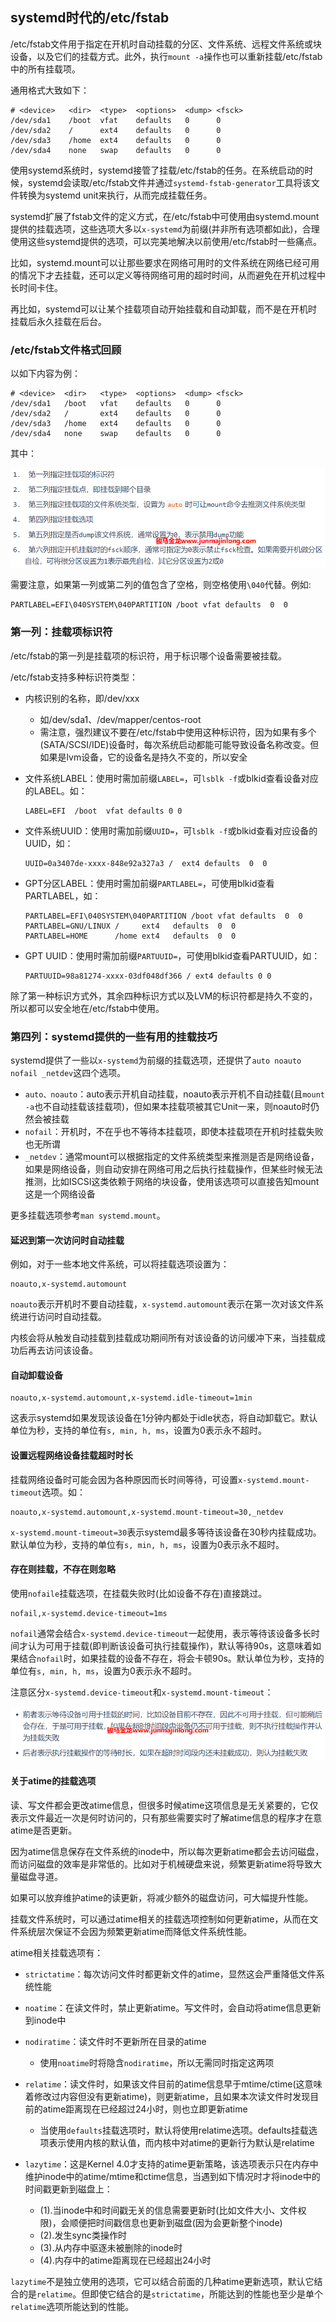 ## systemd时代的/etc/fstab

/etc/fstab文件用于指定在开机时自动挂载的分区、文件系统、远程文件系统或块设备，以及它们的挂载方式。此外，执行`mount -a`操作也可以重新挂载/etc/fstab中的所有挂载项。

通用格式大致如下：

```
# <device>   <dir>  <type>  <options>  <dump> <fsck>
/dev/sda1    /boot  vfat    defaults   0      0
/dev/sda2    /      ext4    defaults   0      0
/dev/sda3    /home  ext4    defaults   0      0
/dev/sda4    none   swap    defaults   0      0
```

使用systemd系统时，systemd接管了挂载/etc/fstab的任务。在系统启动的时候，systemd会读取/etc/fstab文件并通过`systemd-fstab-generator`工具将该文件转换为systemd unit来执行，从而完成挂载任务。

systemd扩展了fstab文件的定义方式，在/etc/fstab中可使用由systemd.mount提供的挂载选项，这些选项大多以`x-systemd`为前缀(并非所有选项都如此)，合理使用这些systemd提供的选项，可以完美地解决以前使用/etc/fstab时一些痛点。

比如，systemd.mount可以让那些要求在网络可用时的文件系统在网络已经可用的情况下才去挂载，还可以定义等待网络可用的超时时间，从而避免在开机过程中长时间卡住。

再比如，systemd可以让某个挂载项自动开始挂载和自动卸载，而不是在开机时挂载后永久挂载在后台。

### /etc/fstab文件格式回顾

以如下内容为例：

```
# <device>  <dir>   <type>  <options>  <dump> <fsck>
/dev/sda1   /boot   vfat    defaults   0      0
/dev/sda2   /       ext4    defaults   0      0
/dev/sda3   /home   ext4    defaults   0      0
/dev/sda4   none    swap    defaults   0      0
```

其中：  

![](./imgs/1593769646410.png)

需要注意，如果第一列或第二列的值包含了空格，则空格使用`\040`代替。例如:

```
PARTLABEL=EFI\040SYSTEM\040PARTITION /boot vfat defaults  0  0
```

### 第一列：挂载项标识符

/etc/fstab的第一列是挂载项的标识符，用于标识哪个设备需要被挂载。

/etc/fstab支持多种标识符类型：  

- 内核识别的名称，即/dev/xxx
  - 如/dev/sda1、/dev/mapper/centos-root  
  - 需注意，强烈建议不要在/etc/fstab中使用这种标识符，因为如果有多个(SATA/SCSI/IDE)设备时，每次系统启动都能可能导致设备名称改变。但如果是lvm设备，它的设备名是持久不变的，所以安全  

- 文件系统LABEL：使用时需加前缀`LABEL=`，可`lsblk -f`或blkid查看设备对应的LABEL。如：  

  ```
  LABEL=EFI  /boot  vfat defaults 0 0
  ```

- 文件系统UUID：使用时需加前缀`UUID=`，可`lsblk -f`或blkid查看对应设备的UUID，如：

  ```
  UUID=0a3407de-xxxx-848e92a327a3 /  ext4 defaults  0  0
  ```

- GPT分区LABEL：使用时需加前缀`PARTLABEL=`，可使用blkid查看PARTLABEL，如：

  ```
  PARTLABEL=EFI\040SYSTEM\040PARTITION /boot vfat defaults  0  0
  PARTLABEL=GNU/LINUX /     ext4   defaults  0  0
  PARTLABEL=HOME      /home ext4   defaults  0  0
  ```

- GPT UUID：使用时需加前缀`PARTUUID=`，可使用blkid查看PARTUUID，如：  

  ```
  PARTUUID=98a81274-xxxx-03df048df366 / ext4 defaults 0 0
  ```

除了第一种标识方式外，其余四种标识方式以及LVM的标识符都是持久不变的，所以都可以安全地在/etc/fstab中使用。

### 第四列：systemd提供的一些有用的挂载技巧

systemd提供了一些以`x-systemd`为前缀的挂载选项，还提供了`auto noauto nofail _netdev`这四个选项。

- `auto、noauto`：auto表示开机自动挂载，noauto表示开机不自动挂载(且`mount -a`也不自动挂载该挂载项)，但如果本挂载项被其它Unit一来，则noauto时仍然会被挂载  
- `nofail`：开机时，不在乎也不等待本挂载项，即使本挂载项在开机时挂载失败也无所谓  
- `_netdev`：通常mount可以根据指定的文件系统类型来推测是否是网络设备，如果是网络设备，则自动安排在网络可用之后执行挂载操作，但某些时候无法推测，比如ISCSI这类依赖于网络的块设备，使用该选项可以直接告知mount这是一个网络设备  

更多挂载选项参考`man systemd.mount`。

#### 延迟到第一次访问时自动挂载

例如，对于一些本地文件系统，可以将挂载选项设置为：

```
noauto,x-systemd.automount
```

`noauto`表示开机时不要自动挂载，`x-systemd.automount`表示在第一次对该文件系统进行访问时自动挂载。

内核会将从触发自动挂载到挂载成功期间所有对该设备的访问缓冲下来，当挂载成功后再去访问该设备。

#### 自动卸载设备

```
noauto,x-systemd.automount,x-systemd.idle-timeout=1min
```

这表示systemd如果发现该设备在1分钟内都处于idle状态，将自动卸载它。默认单位为秒，支持的单位有`s, min, h, ms`，设置为0表示永不超时。

#### 设置远程网络设备挂载超时时长

挂载网络设备时可能会因为各种原因而长时间等待，可设置`x-systemd.mount-timeout`选项。如：

```
noauto,x-systemd.automount,x-systemd.mount-timeout=30,_netdev
```

`x-systemd.mount-timeout=30`表示systemd最多等待该设备在30秒内挂载成功。默认单位为秒，支持的单位有`s, min, h, ms`，设置为0表示永不超时。

#### 存在则挂载，不存在则忽略

使用`nofaile`挂载选项，在挂载失败时(比如设备不存在)直接跳过。

```
nofail,x-systemd.device-timeout=1ms
```

`nofail`通常会结合`x-systemd.device-timeout`一起使用，表示等待该设备多长时间才认为可用于挂载(即判断该设备可执行挂载操作)，默认等待90s，这意味着如果结合`nofail`时，如果挂载的设备不存在，将会卡顿90s。默认单位为秒，支持的单位有`s, min, h, ms`，设置为0表示永不超时。

注意区分`x-systemd.device-timeout`和`x-systemd.mount-timeout`：  

![](./imgs/1593769705407.png) 

#### 关于atime的挂载选项

读、写文件都会更改atime信息，但很多时候atime这项信息是无关紧要的，它仅表示文件最近一次是何时访问的，只有那些需要实时了解atime信息的程序才在意atime是否更新。

因为atime信息保存在文件系统的inode中，所以每次更新atime都会去访问磁盘，而访问磁盘的效率是非常低的。比如对于机械硬盘来说，频繁更新atime将导致大量磁盘寻道。

如果可以放弃维护atime的读更新，将减少额外的磁盘访问，可大幅提升性能。

挂载文件系统时，可以通过atime相关的挂载选项控制如何更新atime，从而在文件系统层次保证不会因为频繁更新atime而降低文件系统性能。

atime相关挂载选项有：  

- `strictatime`：每次访问文件时都更新文件的atime，显然这会严重降低文件系统性能  
- `noatime`：在读文件时，禁止更新atime。写文件时，会自动将atime信息更新到inode中  
- `nodiratime`：读文件时不更新所在目录的atime  
  - 使用`noatime`时将隐含`nodiratime`，所以无需同时指定这两项  

- `relatime`：读文件时，如果该文件目前的atime信息早于mtime/ctime(这意味着修改过内容但没有更新atime)，则更新atime，且如果本次读文件时发现目前的atime距离现在已经超过24小时，则也立即更新atime  
  - 当使用`defaults`挂载选项时，默认将使用relatime选项。defaults挂载选项表示使用内核的默认值，而内核中对atime的更新行为默认是relatime  
- `lazytime`：这是Kernel 4.0才支持的atime更新策略，该选项表示只在内存中维护inode中的atime/mtime和ctime信息，当遇到如下情况时才将inode中的时间戳更新到磁盘上：  
  - (1).当inode中和时间戳无关的信息需要更新时(比如文件大小、文件权限)，会顺便把时间戳信息也更新到磁盘(因为会更新整个inode)  
  - (2).发生sync类操作时  
  - (3).从内存中驱逐未被删除的inode时  
  - (4).内存中的atime距离现在已经超出24小时  

`lazytime`不是独立使用的选项，它可以结合前面的几种atime更新选项，默认它结合的是`relatime`。但即使它结合的是`strictatime`，所能达到的性能也至少是单个`relatime`选项所能达到的性能。